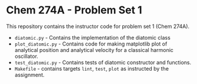# Chem 274A - Problem Set 1

This repository contains the instructor code for problem set 1 (Chem 274A).

- `diatomic.py` - Contains the implementation of the diatomic class
- `plot_diatomic.py` - Contains code for making matplotlib plot of analytical position and analytical velocity for a classical harmonic oscillator.
- `test_diatomic.py` - Contains tests of diatomic constructor and functions. 
- `Makefile` - contains targets `lint`, `test`, `plot` as instructed by the assignment.